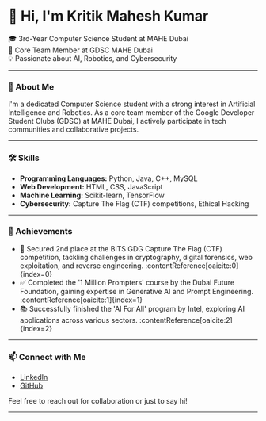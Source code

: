 # 👋 Hi, I'm Kritik Mahesh Kumar

🎓 3rd-Year Computer Science Student at MAHE Dubai  
🤖 Core Team Member at GDSC MAHE Dubai  
💡 Passionate about AI, Robotics, and Cybersecurity

---

### 🚀 About Me

I'm a dedicated Computer Science student with a strong interest in Artificial Intelligence and Robotics. As a core team member of the Google Developer Student Clubs (GDSC) at MAHE Dubai, I actively participate in tech communities and collaborative projects.

---

### 🛠️ Skills

- **Programming Languages:** Python, Java, C++, MySQL  
- **Web Development:** HTML, CSS, JavaScript  
- **Machine Learning:** Scikit-learn, TensorFlow  
- **Cybersecurity:** Capture The Flag (CTF) competitions, Ethical Hacking

---

### 🎯 Achievements

- 🥈 Secured 2nd place at the BITS GDG Capture The Flag (CTF) competition, tackling challenges in cryptography, digital forensics, web exploitation, and reverse engineering. :contentReference[oaicite:0]{index=0}
- ✅ Completed the '1 Million Prompters' course by the Dubai Future Foundation, gaining expertise in Generative AI and Prompt Engineering. :contentReference[oaicite:1]{index=1}
- 📚 Successfully finished the 'AI For All' program by Intel, exploring AI applications across various sectors. :contentReference[oaicite:2]{index=2}

---

### 📫 Connect with Me

- [LinkedIn](https://www.linkedin.com/in/kritik-mahesh-kumar-9969b0275)
- [GitHub](https://github.com/KritikMahesh)

Feel free to reach out for collaboration or just to say hi!

---
